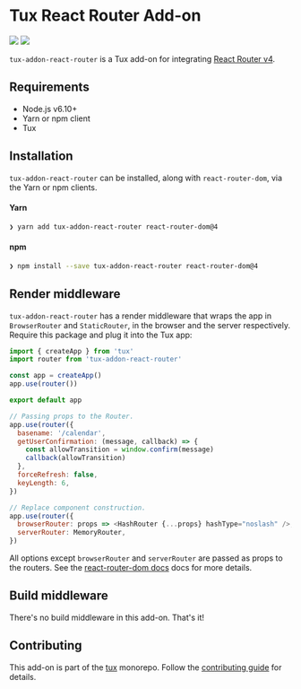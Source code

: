 # Tux React Router Add-on

[![](https://img.shields.io/npm/v/tux-addon-react-router.svg)](https://npmjs.org/package/tux-addon-react-router) [![](https://img.shields.io/npm/dt/tux-addon-react-router.svg)](https://npmjs.org/package/tux-addon-react-router)

`tux-addon-react-router` is a Tux add-on for integrating [React Router v4](https://reacttraining.com/react-router/).

## Requirements

* Node.js v6.10+
* Yarn or npm client
* Tux

## Installation

`tux-addon-react-router` can be installed, along with `react-router-dom`, via the Yarn or npm clients.

#### Yarn

```bash
❯ yarn add tux-addon-react-router react-router-dom@4
```

#### npm

```bash
❯ npm install --save tux-addon-react-router react-router-dom@4
```

## Render middleware

`tux-addon-react-router` has a render middleware that wraps the app in `BrowserRouter` and `StaticRouter`, in the browser and the server respectively.  Require this package and plug it into the Tux app:

```js
import { createApp } from 'tux'
import router from 'tux-addon-react-router'

const app = createApp()
app.use(router())

export default app
```

```js
// Passing props to the Router.
app.use(router({
  basename: '/calendar',
  getUserConfirmation: (message, callback) => {
    const allowTransition = window.confirm(message)
    callback(allowTransition)
  },
  forceRefresh: false,
  keyLength: 6,
})

// Replace component construction.
app.use(router({
  browserRouter: props => <HashRouter {...props} hashType="noslash" />,
  serverRouter: MemoryRouter,
})
```

All options except `browserRouter` and `serverRouter` are passed as props to the routers. See the [react-router-dom docs](https://reacttraining.com/react-router/web) docs for more details.

## Build middleware

There's no build middleware in this add-on. That's it!

## Contributing

This add-on is part of the [tux](https://github.com/aranja/tux) monorepo. Follow the [contributing guide](/contributing.md) for details.

[peer-url]: [https://reacttraining.com/react-router/](https://reacttraining.com/react-router/)